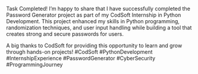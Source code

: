 Task Completed! 
I’m happy to share that I have successfully completed the Password Generator project as part of my CodSoft Internship in Python Development.
This project enhanced my skills in Python programming, randomization techniques, and user input handling while building a tool that creates strong and secure passwords for users.

A big thanks to CodSoft for providing this opportunity to learn and grow through hands-on projects!
#CodSoft #PythonDevelopment #InternshipExperience #PasswordGenerator #CyberSecurity #ProgrammingJourney
